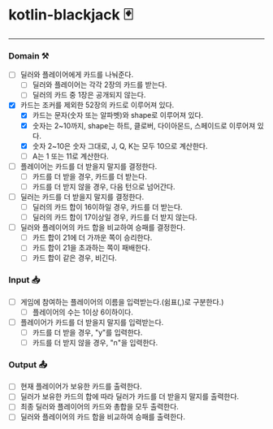 # kotlin-blackjack 🃏

---

### Domain ⚒️

- [ ] 딜러와 플레이어에게 카드를 나눠준다.
    - [ ] 딜러와 플레이어는 각각 2장의 카드를 받는다.
    - [ ] 딜러의 카드 중 1장은 공개되지 않는다.
- [x] 카드는 조커를 제외한 52장의 카드로 이루어져 있다.
    - [x] 카드는 문자(숫자 또는 알파벳)와 shape로 이루어져 있다.
    - [x] 숫자는 2~10까지, shape는 하트, 클로버, 다이아몬드, 스페이드로 이루어져 있다.
    - [x] 숫자 2~10은 숫자 그대로, J, Q, K는 모두 10으로 계산한다.
    - [ ] A는 1 또는 11로 계산한다.
- [ ] 플레이어는 카드를 더 받을지 말지를 결정한다.
    - [ ] 카드를 더 받을 경우, 카드를 더 받는다.
    - [ ] 카드를 더 받지 않을 경우, 다음 턴으로 넘어간다.
- [ ] 딜러는 카드를 더 받을지 말지를 결정한다.
    - [ ] 딜러의 카드 합이 16이하일 경우, 카드를 더 받는다.
    - [ ] 딜러의 카드 합이 17이상일 경우, 카드를 더 받지 않는다.
- [ ] 딜러와 플레이어의 카드 합을 비교하여 승패를 결정한다.
    - [ ] 카드 합이 21에 더 가까운 쪽이 승리한다.
    - [ ] 카드 합이 21을 초과하는 쪽이 패배한다.
    - [ ] 카드 합이 같은 경우, 비긴다.

### Input 📥

-[ ] 게임에 참여하는 플레이어의 이름을 입력받는다.(쉼표(,)로 구분한다.)
    - [ ] 플레이어의 수는 1이상 6이하이다.
- [ ] 플레이어가 카드를 더 받을지 말지를 입력받는다.
    - [ ] 카드를 더 받을 경우, "y"를 입력한다.
    - [ ] 카드를 더 받지 않을 경우, "n"을 입력한다.

### Output 📤

- [ ] 현재 플레이어가 보유한 카드를 출력한다.
- [ ] 딜러가 보유한 카드의 합에 따라 딜러가 카드를 더 받을지 말지를 출력한다.
- [ ] 최종 딜러와 플레이어의 카드와 총합을 모두 출력한다.
- [ ] 딜러와 플레이어의 카드 합을 비교하여 승패를 출력한다.
